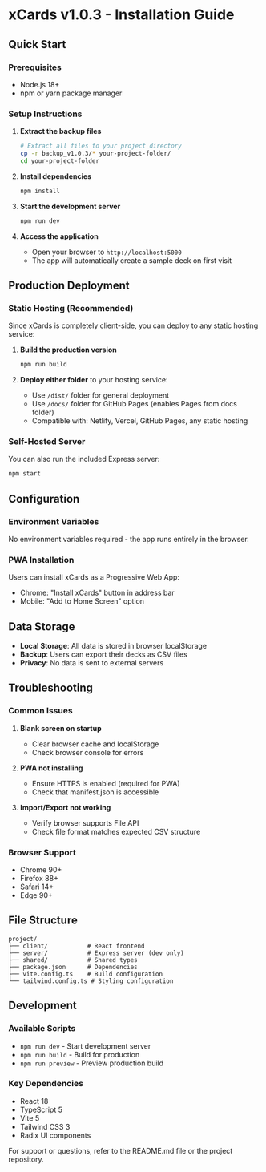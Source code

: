 # xCards v1.0.3 - Installation Guide

## Quick Start

### Prerequisites
- Node.js 18+ 
- npm or yarn package manager

### Setup Instructions

1. **Extract the backup files**
   ```bash
   # Extract all files to your project directory
   cp -r backup_v1.0.3/* your-project-folder/
   cd your-project-folder
   ```

2. **Install dependencies**
   ```bash
   npm install
   ```

3. **Start the development server**
   ```bash
   npm run dev
   ```

4. **Access the application**
   - Open your browser to `http://localhost:5000`
   - The app will automatically create a sample deck on first visit

## Production Deployment

### Static Hosting (Recommended)
Since xCards is completely client-side, you can deploy to any static hosting service:

1. **Build the production version**
   ```bash
   npm run build
   ```

2. **Deploy either folder** to your hosting service:
   - Use `/dist/` folder for general deployment
   - Use `/docs/` folder for GitHub Pages (enables Pages from docs folder)
   - Compatible with: Netlify, Vercel, GitHub Pages, any static hosting

### Self-Hosted Server
You can also run the included Express server:

```bash
npm start
```

## Configuration

### Environment Variables
No environment variables required - the app runs entirely in the browser.

### PWA Installation
Users can install xCards as a Progressive Web App:
- Chrome: "Install xCards" button in address bar
- Mobile: "Add to Home Screen" option

## Data Storage

- **Local Storage**: All data is stored in browser localStorage
- **Backup**: Users can export their decks as CSV files
- **Privacy**: No data is sent to external servers

## Troubleshooting

### Common Issues

1. **Blank screen on startup**
   - Clear browser cache and localStorage
   - Check browser console for errors

2. **PWA not installing**
   - Ensure HTTPS is enabled (required for PWA)
   - Check that manifest.json is accessible

3. **Import/Export not working**
   - Verify browser supports File API
   - Check file format matches expected CSV structure

### Browser Support
- Chrome 90+
- Firefox 88+
- Safari 14+
- Edge 90+

## File Structure

```
project/
├── client/           # React frontend
├── server/           # Express server (dev only)
├── shared/           # Shared types
├── package.json      # Dependencies
├── vite.config.ts    # Build configuration
└── tailwind.config.ts # Styling configuration
```

## Development

### Available Scripts
- `npm run dev` - Start development server
- `npm run build` - Build for production
- `npm run preview` - Preview production build

### Key Dependencies
- React 18
- TypeScript 5
- Vite 5
- Tailwind CSS 3
- Radix UI components

For support or questions, refer to the README.md file or the project repository.